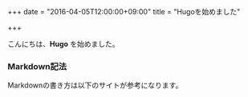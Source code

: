 +++
date = "2016-04-05T12:00:00+09:00"
title = "Hugoを始めました"

+++

こんにちは、**Hugo** を始めました。

### Markdown記法

Markdownの書き方は以下のサイトが参考になります。

